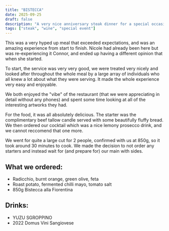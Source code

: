 ```yaml
---
title: "BISTECCA"
date: 2025-09-25
draft: false
description: "A very nice anniversary steak dinner for a special occasion"
tags: ["steak", "wine", "special event"]
---
```


This was a very hyped up meal that exceeded expectations, and was an amazing experience from start to finish. Nicole had
already been here but was re-experiencing it Connor, and ended up having a different opinion that when she started.

To start, the service was very very good, we were treated very nicely and looked after throughout the whole meal by a
large array of individuals who all knew a lot about what they were serving. It made the whole experience very easy and
enjoyable.

We both enjoyed the "vibe" of the restaurant (that we were appreciating in detail without any phones) and spent some
time looking at all of the interesting artworks they had.

For the food, it was all absolutely delicious. The starter was the complimentary beef tallow candle served with some
beautifully fluffy bread. We then ordered our cocktail which was a nice lemony prosecco drink, and we cannot reccomend
that one more.

We went for quite a large cut for 2 people, confirmed with us at 850g, so it took around 30 minutes to cook. We made the
decision to not order any starters and instead wait for (and prepare for) our main with sides.

## What we ordered:

- Radicchio, burnt orange, green olive, feta
- Roast potato, fermented chilli mayo, tomato salt
- 850g Bistecca alla Fiorentina

## Drinks:

- YUZU SGROPPINO
- 2022 Domus Vini Sangiovese
